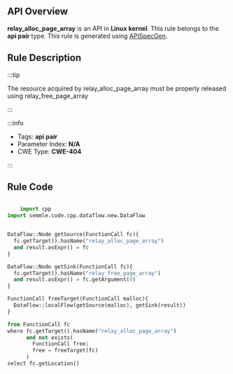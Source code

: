 ---
---


## API Overview
**relay_alloc_page_array** is an API in **Linux kernel**. This rule belongs to the **api pair** type. This rule is generated using [APISpecGen](../../tools/APISpecGen).
## Rule Description

:::tip

The resource acquired by relay_alloc_page_array must be properly released using relay_free_page_array

:::

:::info

- Tags: **api pair**
- Parameter Index: **N/A**
- CWE Type: **CWE-404**

:::

## Rule Code
```python

    import cpp
import semmle.code.cpp.dataflow.new.DataFlow


DataFlow::Node getSource(FunctionCall fc){
  fc.getTarget().hasName("relay_alloc_page_array")
  and result.asExpr() = fc
}

DataFlow::Node getSink(FunctionCall fc){
  fc.getTarget().hasName("relay_free_page_array")
  and result.asExpr() = fc.getArgument(0)
}

FunctionCall freeTarget(FunctionCall malloc){
  DataFlow::localFlow(getSource(malloc), getSink(result))
}

from FunctionCall fc
where fc.getTarget().hasName("relay_alloc_page_array")
      and not exists(
        FunctionCall free| 
        free = freeTarget(fc)
      )
select fc.getLocation()

    
```